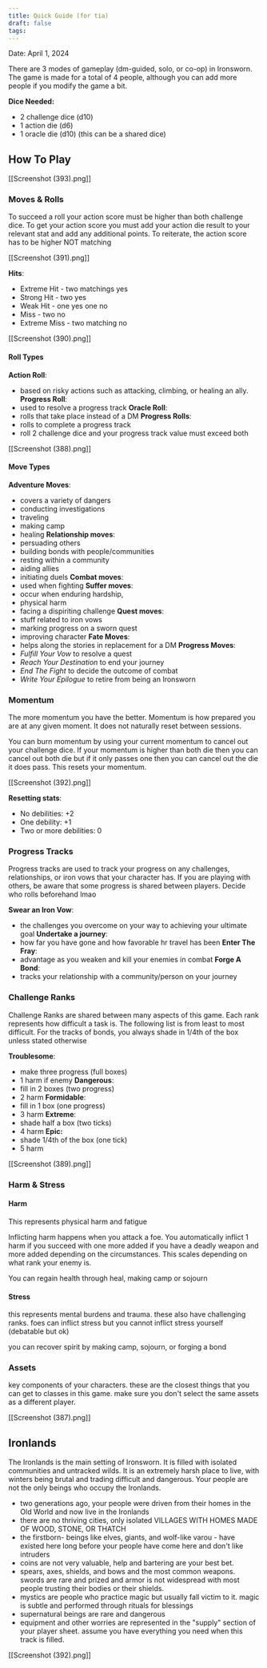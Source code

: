```yaml
---
title: Quick Guide (for tia)
draft: false
tags:
---
```


Date: April 1, 2024


There are 3 modes of gameplay (dm-guided, solo, or co-op) in Ironsworn. The game is made for a total of 4 people, although you can add more people if you modify the game a bit. 

**Dice Needed:**
- 2 challenge dice (d10)
- 1 action die (d6)
- 1 oracle die (d10) (this can be a shared dice)

## How To Play

[[Screenshot (393).png]]

### Moves & Rolls

To succeed a roll your action score must be higher than both challenge dice. To get your action score you must add your action die result to your relevant stat and add any additional points. To reiterate, the action score has to be higher NOT matching

[[Screenshot (391).png]]

**Hits**: 
- Extreme Hit - two matchings yes 
- Strong Hit - two yes
- Weak Hit - one yes one no
- Miss - two no
- Extreme Miss - two matching no

[[Screenshot (390).png]]
#### Roll Types

**Action Roll**:
- based on risky actions such as attacking, climbing, or healing an ally.
**Progress Roll**: 
- used to resolve a progress track
**Oracle Roll**: 
- rolls that take place instead of a DM
**Progress Rolls**:
- rolls to complete a progress track
- roll 2 challenge dice and your progress track value must exceed both

[[Screenshot (388).png]]
#### Move Types

**Adventure Moves**:
- covers a variety of dangers
- conducting investigations
- traveling
- making camp
- healing
**Relationship moves**:
- persuading others
- building bonds with people/communities
- resting within a community
- aiding allies
- initiating duels
**Combat moves**:
- used when fighting
**Suffer moves**:
- occur when enduring hardship,
- physical harm
- facing a dispiriting challenge
**Quest moves**:
- stuff related to iron vows
- marking progress on a sworn quest
- improving character
**Fate Moves**:
- helps along the stories in replacement for a DM
**Progress Moves**:
- *Fulfill Your Vow* to resolve a quest
- *Reach Your Destination* to end your journey
- *End The Fight* to decide the outcome of combat
- *Write Your Epilogue* to retire from being an Ironsworn


### Momentum

The more momentum you have the better. Momentum is how prepared you are at any given moment. It does not naturally reset between sessions. 

You can burn momentum by using your current momentum to cancel out your challenge dice. If your momentum is higher than both die then you can cancel out both die but if it only passes one then you can cancel out the die it does pass. This resets your momentum.

[[Screenshot (392).png]]

**Resetting stats**: 
- No debilities: +2
- One debility: +1
- Two or more debilities: 0
### Progress Tracks

Progress tracks are used to track your progress on any challenges, relationships, or iron vows that your character has. If you are playing with others, be aware that some progress is shared between players. Decide who rolls beforehand lmao

**Swear an Iron Vow**:
- the challenges you overcome on your way to achieving your ultimate goal
**Undertake a journey**:
- how far you have gone and how favorable hr travel has been
**Enter The Fray**:
- advantage as you weaken and kill your enemies in combat
**Forge A Bond**:
- tracks your relationship with a community/person on your journey

### Challenge Ranks

Challenge Ranks are shared between many aspects of this game. Each rank represents how difficult a task is. The following list is from least to most difficult. For the tracks of bonds, you always shade in 1/4th of the box unless stated otherwise

**Troublesome**:
- make three progress (full boxes)
- 1 harm if enemy
**Dangerous**:
- fill in 2 boxes (two progress)
- 2 harm
**Formidable**:
- fill in 1 box (one progress)
-  3 harm
**Extreme**:
- shade half a box (two ticks)
- 4 harm
**Epic:**
- shade 1/4th of the box (one tick)
- 5 harm

[[Screenshot (389).png]]
### Harm & Stress

#### Harm

This represents physical harm and fatigue

Inflicting harm happens when you attack a foe. You automatically inflict 1 harm if you succeed with one more added if you have a deadly weapon and more added depending on the circumstances. This scales depending on what rank your enemy is.

You can regain health through heal, making camp or sojourn
#### Stress

this represents mental burdens and trauma. these also have challenging ranks. foes can inflict stress but you cannot inflict stress yourself (debatable but ok)

you can recover spirit by making camp, sojourn, or forging a bond
### Assets

key components of your characters. these are the closest things that you can get to classes in this game. make sure you don't select the same assets as a different player.

[[Screenshot (387).png]]
## **Ironlands**

The Ironlands is the main setting of Ironsworn. It is filled with isolated communities and untracked wilds. It is an extremely harsh place to live, with winters being brutal and trading difficult and dangerous. Your people are not the only beings who occupy the Ironlands.

- two generations ago, your people were driven from their homes in the Old World and now live in the Ironlands
- there are no thriving cities, only isolated VILLAGES WITH HOMES MADE OF WOOD, STONE, OR THATCH
- the firstborn- beings like elves, giants, and wolf-like varou - have existed here long before your people have come here and don't like intruders
- coins are not very valuable, help and bartering are your best bet.
- spears, axes, shields, and bows and the most common weapons. swords are rare and prized and armor is not widespread with most people trusting their bodies or their shields.
- mystics are people who practice magic but usually fall victim to it. magic is subtle and performed through rituals for blessings
- supernatural beings are rare and dangerous
- equipment and other worries are represented in the "supply" section of your player sheet. assume you have everything you need when this track is filled.

[[Screenshot (392).png]]
